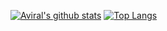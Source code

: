 
[![Aviral's github stats](https://github-readme-stats.vercel.app/api?username=aviralx10&show_icons=true&theme=chartreuse-dark&count_private=true)](https://github.com/anuraghazra/github-readme-stats)
[![Top Langs](https://github-readme-stats.vercel.app/api/top-langs/?username=aviralx10)](https://github.com/anuraghazra/github-readme-stats)
